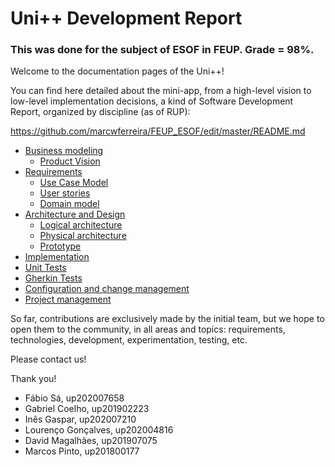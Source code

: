 # Uni++ Development Report

### This was done for the subject of ESOF in FEUP. Grade = 98%.

Welcome to the documentation pages of the Uni++!

You can find here detailed about the mini-app, from a high-level vision to low-level implementation decisions, a kind of Software Development Report, organized by discipline (as of RUP): 

https://github.com/marcwferreira/FEUP_ESOF/edit/master/README.md

* [Business modeling](https://github.com/marcwferreira/FEUP_ESOF/blob/main/docs/ProductVision.md) 
  * [Product Vision](https://github.com/marcwferreira/FEUP_ESOF/blob/main/docs/ProductVision.md)
* [Requirements](https://github.com/marcwferreira/FEUP_ESOF/blob/main/docs/Requirements.md)
  * [Use Case Model](https://github.com/marcwferreira/FEUP_ESOF/blob/main/docs/Requirements.md#use-case-model)
  * [User stories](https://github.com/marcwferreira/FEUP_ESOF/issues)
  * [Domain model](https://github.com/marcwferreira/FEUP_ESOF/blob/main/docs/Requirements.md#domain-model)
* [Architecture and Design](https://github.com/marcwferreira/FEUP_ESOF/blob/main/docs/ArchitectureAndDesign.md)
  * [Logical architecture](https://github.com/marcwferreira/FEUP_ESOF/blob/main/docs/ArchitectureAndDesign.md#logical-architecture)
  * [Physical architecture](hhttps://github.com/marcwferreira/FEUP_ESOF/blob/main/docs/ArchitectureAndDesign.md#physical-architecture)
  * [Prototype](https://github.com/marcwferreira/FEUP_ESOF/blob/main/docs/ArchitectureAndDesign.md#vertical-prototype)
* [Implementation](https://github.com/marcwferreira/FEUP_ESOF/tree/main/src/lib)
* [Unit Tests](https://github.com/marcwferreira/FEUP_ESOF/tree/main/src/test/unit/view/Pages)
* [Gherkin Tests](https://github.com/marcwferreira/FEUP_ESOF/tree/main/src/test_driver)
* [Configuration and change management]()
* [Project management](https://github.com/marcwferreira/FEUP_ESOF/blob/main/docs/ProjectManagement.md#project-management)

So far, contributions are exclusively made by the initial team, but we hope to open them to the community, in all areas and topics: requirements, technologies, development, experimentation, testing, etc.

Please contact us! 

Thank you!

- Fábio Sá, up202007658
- Gabriel Coelho, up201902223
- Inês Gaspar, up202007210
- Lourenço Gonçalves, up202004816
- David Magalhães, up201907075
- Marcos Pinto, up201800177
